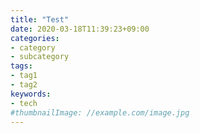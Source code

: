 ```yaml
---
title: "Test"
date: 2020-03-18T11:39:23+09:00
categories:
- category
- subcategory
tags:
- tag1
- tag2
keywords:
- tech
#thumbnailImage: //example.com/image.jpg
---
```


<!--more-->
